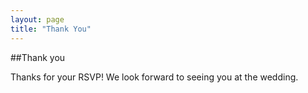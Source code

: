 ```yaml
---
layout: page
title: "Thank You"
---
```


##Thank you

Thanks for your RSVP! We look forward to seeing you at the wedding.